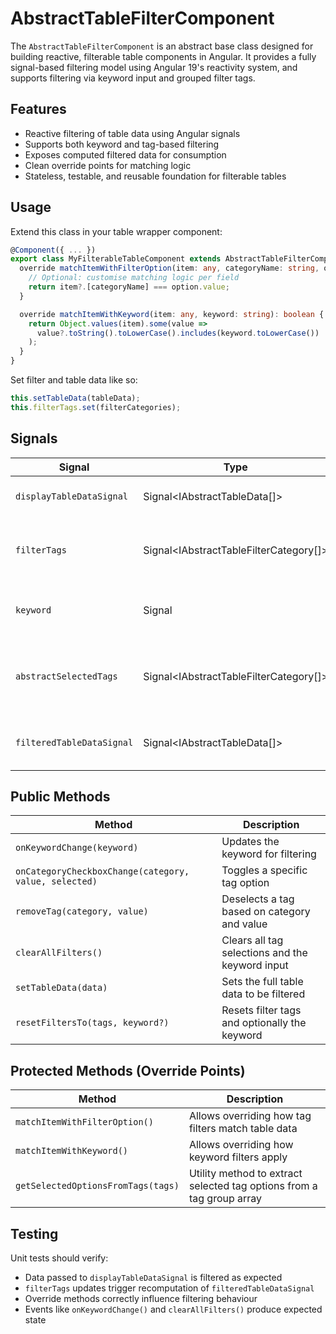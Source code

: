 # AbstractTableFilterComponent

The `AbstractTableFilterComponent` is an abstract base class designed for building reactive, filterable table components in Angular. It provides a fully signal-based filtering model using Angular 19's reactivity system, and supports filtering via keyword input and grouped filter tags.

## Features

- Reactive filtering of table data using Angular signals
- Supports both keyword and tag-based filtering
- Exposes computed filtered data for consumption
- Clean override points for matching logic
- Stateless, testable, and reusable foundation for filterable tables

## Usage

Extend this class in your table wrapper component:

```ts
@Component({ ... })
export class MyFilterableTableComponent extends AbstractTableFilterComponent {
  override matchItemWithFilterOption(item: any, categoryName: string, option: IAbstractTableFilterOption): boolean {
    // Optional: customise matching logic per field
    return item?.[categoryName] === option.value;
  }

  override matchItemWithKeyword(item: any, keyword: string): boolean {
    return Object.values(item).some(value =>
      value?.toString().toLowerCase().includes(keyword.toLowerCase())
    );
  }
}
```

Set filter and table data like so:

```ts
this.setTableData(tableData);
this.filterTags.set(filterCategories);
```

## Signals

| Signal                    | Type                                   | Description                                               |
| ------------------------- | -------------------------------------- | --------------------------------------------------------- |
| `displayTableDataSignal`  | Signal<IAbstractTableData[]>           | The full, unfiltered dataset                              |
| `filterTags`              | Signal<IAbstractTableFilterCategory[]> | Grouped tag filters with selection state                  |
| `keyword`                 | Signal<string>                         | Keyword used for text-based filtering                     |
| `abstractSelectedTags`    | Signal<IAbstractTableFilterCategory[]> | Computed from `filterTags`; not used in applied filtering |
| `filteredTableDataSignal` | Signal<IAbstractTableData[]>           | Computed signal of filtered results                       |

## Public Methods

| Method                                                | Description                                     |
| ----------------------------------------------------- | ----------------------------------------------- |
| `onKeywordChange(keyword)`                            | Updates the keyword for filtering               |
| `onCategoryCheckboxChange(category, value, selected)` | Toggles a specific tag option                   |
| `removeTag(category, value)`                          | Deselects a tag based on category and value     |
| `clearAllFilters()`                                   | Clears all tag selections and the keyword input |
| `setTableData(data)`                                  | Sets the full table data to be filtered         |
| `resetFiltersTo(tags, keyword?)`                      | Resets filter tags and optionally the keyword   |

## Protected Methods (Override Points)

| Method                             | Description                                                           |
| ---------------------------------- | --------------------------------------------------------------------- |
| `matchItemWithFilterOption()`      | Allows overriding how tag filters match table data                    |
| `matchItemWithKeyword()`           | Allows overriding how keyword filters apply                           |
| `getSelectedOptionsFromTags(tags)` | Utility method to extract selected tag options from a tag group array |

## Testing

Unit tests should verify:

- Data passed to `displayTableDataSignal` is filtered as expected
- `filterTags` updates trigger recomputation of `filteredTableDataSignal`
- Override methods correctly influence filtering behaviour
- Events like `onKeywordChange()` and `clearAllFilters()` produce expected state
